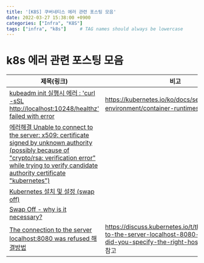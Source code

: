 ```yaml
---
title: '[K8S] 쿠버네티스 에러 관련 포스팅 모음'
date: 2022-03-27 15:38:00 +0900
categories: ["Infra", "K8S"]
tags: ["infra", "k8s"]     # TAG names should always be lowercase
---
```


# k8s 에러 관련 포스팅 모음

|제목(링크)|비고|
|---|---|
|[kubeadm init 실행시 에러 : 'curl -sSL http://localhost:10248/healthz' failed with error](https://almost-native.tistory.com/415)|https://kubernetes.io/ko/docs/setup/production-environment/container-runtimes/ 참고|
|[에러해결 Unable to connect to the server: x509: certificate signed by unknown authority (possibly because of "crypto/rsa: verification error" while trying to verify candidate authority certificate "kubernetes")](https://jmholly.tistory.com/entry/%EC%97%90%EB%9F%AC%ED%95%B4%EA%B2%B0-Unable-to-connect-to-the-server-x509-certificate-signed-by-unknown-authority-possibly-because-of-cryptorsa-verification-error-while-trying-to-verify-candidate-authority-certificate-kubernetes)||
|[Kubernetes 설치 및 설정 (swap off)](https://usquebath.tistory.com/2)||
|[Swap Off - why is it necessary?](https://discuss.kubernetes.io/t/swap-off-why-is-it-necessary/6879)||
|[The connection to the server localhost:8080 was refused 해결방법](https://twofootdog.tistory.com/82)|https://discuss.kubernetes.io/t/the-connection-to-the-server-localhost-8080-was-refused-did-you-specify-the-right-host-or-port/1464 참고|